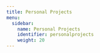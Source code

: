 ```yaml
---
title: Personal Projects
menu:
  sidebar:
    name: Personal Projects
    identifier: personalprojects
    weight: 20
---
```


